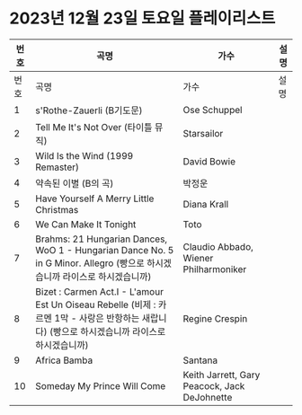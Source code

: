 # 2023년 12월 23일 토요일 플레이리스트

| 번호 | 곡명 | 가수 | 설명 |
|------|------|------|------|
| 번호 | 곡명 | 가수 | 설명 |
| 1 | s'Rothe-Zauerli (B기도문) | Ose Schuppel |  |
| 2 | Tell Me It's Not Over (타이틀 뮤직) | Starsailor |  |
| 3 | Wild Is the Wind (1999 Remaster) | David Bowie |  |
| 4 | 약속된 이별 (B의 곡) | 박정운 |  |
| 5 | Have Yourself A Merry Little Christmas | Diana Krall |  |
| 6 | We Can Make It Tonight | Toto |  |
| 7 | Brahms: 21 Hungarian Dances, WoO 1 - Hungarian Dance No. 5 in G Minor. Allegro (빵으로 하시겠습니까 라이스로 하시겠습니까) | Claudio Abbado, Wiener Philharmoniker |  |
| 8 | Bizet : Carmen Act.I - L'amour Est Un Oiseau Rebelle (비제 : 카르멘 1막 - 사랑은 반항하는 새랍니다) (빵으로 하시겠습니까 라이스로 하시겠습니까) | Regine Crespin |  |
| 9 | Africa Bamba | Santana |  |
| 10 | Someday My Prince Will Come | Keith Jarrett, Gary Peacock, Jack DeJohnette |  |
